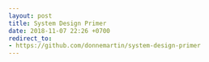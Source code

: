 ```yaml
---
layout: post
title: System Design Primer
date: 2018-11-07 22:26 +0700
redirect_to:
- https://github.com/donnemartin/system-design-primer
---
```

